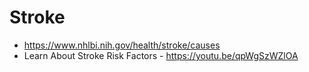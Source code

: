 # Stroke

- https://www.nhlbi.nih.gov/health/stroke/causes
- Learn About Stroke Risk Factors - https://youtu.be/qpWgSzWZlOA